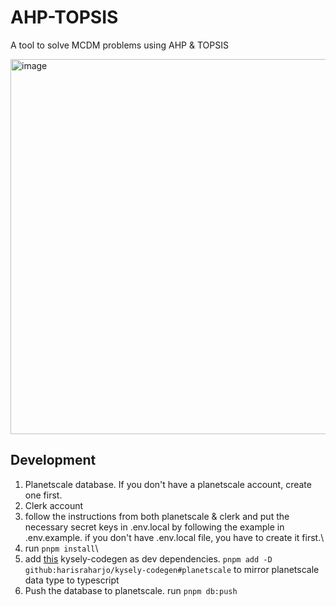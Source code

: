 # AHP-TOPSIS

A tool to solve MCDM problems using AHP & TOPSIS

<img width="600" alt="image" src="https://github.com/harisraharjo/ahp-topsis/assets/34530664/40993e83-8a1b-430a-b540-72fd8f93e74e">

## Development

1. Planetscale database. If you don't have a planetscale account, create one first.
2. Clerk account
3. follow the instructions from both planetscale & clerk and put the necessary secret keys in .env.local by following the example in .env.example. if you don't have .env.local file, you have to create it first.\
4. run `pnpm install`\
5. add [this](github:harisraharjo/kysely-codegen#planetscale) kysely-codegen as dev dependencies. `pnpm add -D github:harisraharjo/kysely-codegen#planetscale` to mirror planetscale data type to typescript
6. Push the database to planetscale. run `pnpm db:push`
